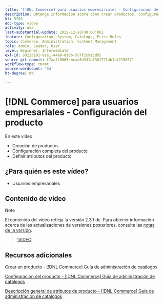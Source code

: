 ```yaml
---
title: "[!DNL Commerce] para usuarios empresariales - Configuración del producto"
description: Obtenga información sobre cómo crear productos, configurar opciones y utilizar atributos.
kt: 5768
doc-type: video
activity: use
last-substantial-update: 2022-12-28T00:00:00Z
feature: Configuration, System, Catalogs, Price Rules
topic: Commerce, Administration, Content Management
role: Admin, Leader, User
level: Beginner, Intermediate
exl-id: 9022b101-91e1-44a0-819b-507f2c915d95
source-git-commit: f7aa1f0063cbcad6d331a13817214b1bf2158571
workflow-type: tm+mt
source-wordcount: '84'
ht-degree: 0%

---
```


# [!DNL Commerce] para usuarios empresariales - Configuración del producto

En este vídeo:

- Creación de productos
- Configuración completa del producto
- Definir atributos del producto

## ¿Para quién es este vídeo?

- Usuarios empresariales

## Contenido de vídeo

>[!NOTE]
>
>El contenido del vídeo refleja la versión 2.3.1 de. Para obtener información acerca de las actualizaciones de versiones posteriores, consulte las [notas de la versión](https://experienceleague.adobe.com/docs/commerce-operations/release/notes/overview.html?lang=es).

>[!VIDEO](https://video.tv.adobe.com/v/35953?quality=12&learn=on)

## Recursos adicionales

[Crear un producto - [!DNL Commerce] Guía de administración de catálogos](https://experienceleague.adobe.com/docs/commerce-admin/catalog/products/product-create.html?lang=es)

[Configuración del producto - [!DNL Commerce] Guía de administración de catálogos](https://experienceleague.adobe.com/docs/commerce-admin/catalog/products/product-create.html?lang=es#product-settings)

[Descripción general de atributos de producto - [!DNL Commerce] Guía de administración de catálogos](https://experienceleague.adobe.com/docs/commerce-admin/catalog/product-attributes/product-attributes.html?lang=es)
